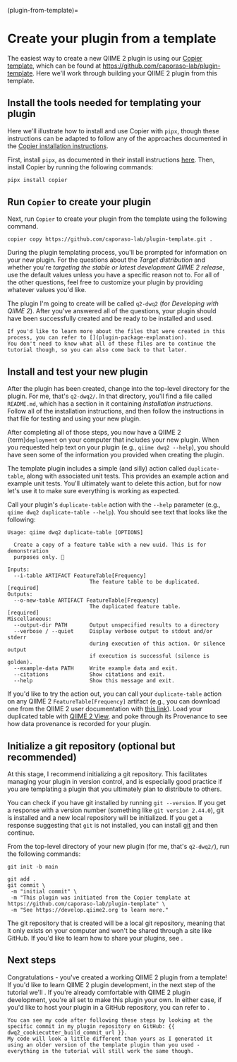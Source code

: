 (plugin-from-template)=
# Create your plugin from a template

The easiest way to create a new QIIME 2 plugin is using our [Copier template](https://copier.readthedocs.io/en/stable/), which can be found at https://github.com/caporaso-lab/plugin-template.
Here we'll work through building your QIIME 2 plugin from this template.

## Install the tools needed for templating your plugin

Here we'll illustrate how to install and use Copier with `pipx`, though these instructions can be adapted to follow any of the approaches documented in the [Copier installation instructions](https://copier.readthedocs.io/en/stable/).

First, install `pipx`, as documented in their install instructions [here](https://pipx.pypa.io/stable/).
Then, install Copier by running the following commands:

```bash
pipx install copier
```

## Run `Copier` to create your plugin

Next, run `Copier` to create your plugin from the template using the following command.

```shell
copier copy https://github.com/caporaso-lab/plugin-template.git .
```

During the plugin templating process, you'll be prompted for information on your new plugin.
For the questions about the *Target distribution* and whether you're *targeting the stable or latest development QIIME 2 release*, use the default values unless you have a specific reason not to.
For all of the other questions, feel free to customize your plugin by providing whatever values you'd like.

The plugin I'm going to create will be called `q2-dwq2` (for *Developing with QIIME 2*).
After you've answered all of the questions, your plugin should have been successfully created and be ready to be installed and used.

```{note}
If you'd like to learn more about the files that were created in this process, you can refer to [](plugin-package-explanation).
You don't need to know what all of these files are to continue the tutorial though, so you can also come back to that later.
```

## Install and test your new plugin

After the plugin has been created, change into the top-level directory for the plugin.
For me, that's `q2-dwq2/`.
In that directory, you'll find a file called `README.md`, which has a section in it containing *Installation instructions*.
Follow all of the installation instructions, and then follow the instructions in that file for testing and using your new plugin.

After completing all of those steps, you now have a QIIME 2 {term}`deployment` on your computer that includes your new plugin.
When you requested help text on your plugin (e.g., `qiime dwq2 --help`), you should have seen some of the information you provided when creating the plugin.

The template plugin includes a simple (and silly) action called `duplicate-table`, along with associated unit tests.
This provides an example action and example unit tests.
You'll ultimately want to delete this action, but for now let's use it to make sure everything is working as expected.

Call your plugin's `duplicate-table` action with the `--help` parameter (e.g., `qiime dwq2 duplicate-table --help`).
You should see text that looks like the following:

```shell
Usage: qiime dwq2 duplicate-table [OPTIONS]

  Create a copy of a feature table with a new uuid. This is for demonstration
  purposes only. 🧐

Inputs:
  --i-table ARTIFACT FeatureTable[Frequency]
                          The feature table to be duplicated.       [required]
Outputs:
  --o-new-table ARTIFACT FeatureTable[Frequency]
                          The duplicated feature table.             [required]
Miscellaneous:
  --output-dir PATH       Output unspecified results to a directory
  --verbose / --quiet     Display verbose output to stdout and/or stderr
                          during execution of this action. Or silence output
                          if execution is successful (silence is golden).
  --example-data PATH     Write example data and exit.
  --citations             Show citations and exit.
  --help                  Show this message and exit.
```

If you'd like to try the action out, you can call your `duplicate-table` action on any QIIME 2 `FeatureTable[Frequency]` artifact (e.g., you can download one from the QIIME 2 user documentation with [this link](https://gut-to-soil-tutorial.readthedocs.io/en/latest/data/gut-to-soil/asv-table.qza)).
Load your duplicated table with [QIIME 2 View](https://view.qiime2.org), and poke through its Provenance to see how data provenance is recorded for your plugin.

## Initialize a git repository (optional but recommended)

At this stage, I recommend initializing a git repository.
This facilitates managing your plugin in version control, and is especially good practice if you are templating a plugin that you ultimately plan to distribute to others.

You can check if you have git installed by running `git --version`.
If you get a response with a version number (something like `git version 2.44.0`), git is installed and a new local repository will be initialized.
If you get a response suggesting that `git` is not installed, you can install [git](https://git-scm.com/book/en/v2/Getting-Started-Installing-Git) and then continue.

From the top-level directory of your new plugin (for me, that's `q2-dwq2/`), run the following commands:

```
git init -b main
```

```
git add .
git commit \
 -m "initial commit" \
 -m "This plugin was initiated from the Copier template at https://github.com/caporaso-lab/plugin-template" \
 -m "See https://develop.qiime2.org to learn more."
```

The git repository that is created will be a local git repository, meaning that it only exists on your computer and won't be shared through a site like GitHub.
If you'd like to learn how to share your plugins, see [](share-on-github).

## Next steps

Congratulations - you've created a working QIIME 2 plugin from a template!
If you'd like to learn QIIME 2 plugin development, in the next step of the tutorial we'll [](add-nw-align-method).
If you're already comfortable with QIIME 2 plugin development, you're all set to make this plugin your own.
In either case, if you'd like to host your plugin in a GitHub repository, you can refer to [](share-on-github).

```{tip}
You can see my code after following these steps by looking at the specific commit in my plugin repository on GitHub: {{ dwq2_cookiecutter_build_commit_url }}.
My code will look a little different than yours as I generated it using an older version of the template plugin than you used - everything in the tutorial will still work the same though.
```
